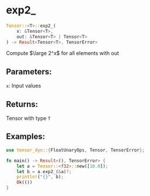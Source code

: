 # exp2_
```rust
Tensor::<T>::exp2_(
    x: &Tensor<T>, 
    out: &Tensor<T> | Tensor<T>
) -> Result<Tensor<T>, TensorError>
```
Compute $\large 2^x$ for all elements with out
## Parameters:
`x`: Input values
## Returns:
Tensor with type `T`
## Examples:
```rust
use tensor_dyn::{FloatUnaryOps, Tensor, TensorError};

fn main() -> Result<(), TensorError> {
    let a = Tensor::<f32>::new([10.0]);
    let b = a.exp2_(&a)?;
    println!("{}", b);
    Ok(())
}
```